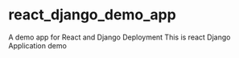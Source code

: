 # react_django_demo_app
A demo app for React and Django Deployment
This is react Django Application demo
